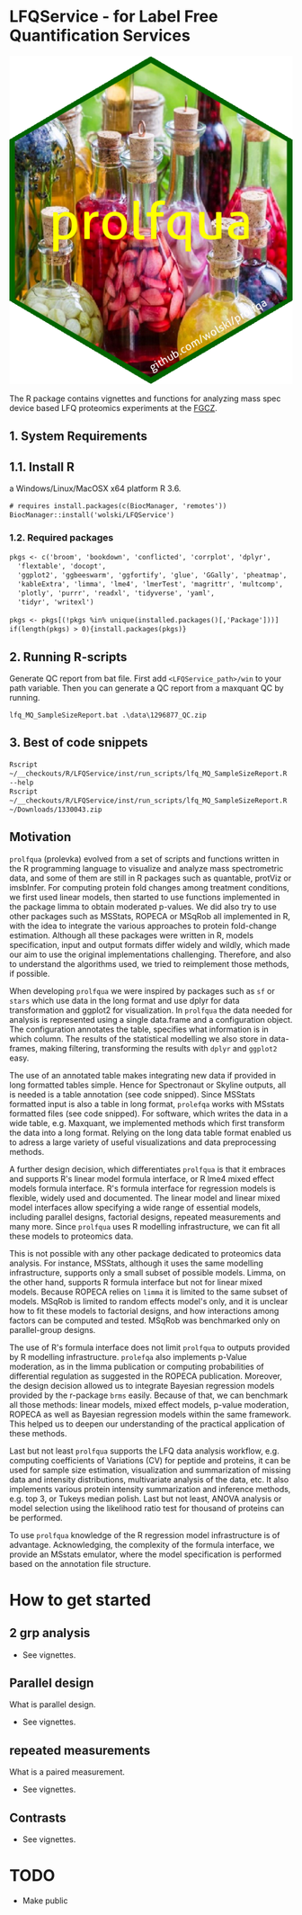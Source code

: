 # LFQService - for Label Free Quantification Services

![prolfqua](inst/Figures/imgfile.png)

The R package contains vignettes and functions for analyzing mass spec device based LFQ proteomics experiments at the [FGCZ](http://www.fgcz.ch/).


## 1. System Requirements  

## 1.1. Install R

a Windows/Linux/MacOSX x64 platform R 3.6.

```{r}
# requires install.packages(c(BiocManager, 'remotes'))
BiocManager::install('wolski/LFQService')
```

### 1.2. Required packages

```{r}
pkgs <- c('broom', 'bookdown', 'conflicted', 'corrplot', 'dplyr',
  'flextable', 'docopt',
  'ggplot2', 'ggbeeswarm', 'ggfortify', 'glue', 'GGally', 'pheatmap',
  'kableExtra', 'limma', 'lme4', 'lmerTest', 'magrittr', 'multcomp',
  'plotly', 'purrr', 'readxl', 'tidyverse', 'yaml',
  'tidyr', 'writexl')

pkgs <- pkgs[(!pkgs %in% unique(installed.packages()[,'Package']))]
if(length(pkgs) > 0){install.packages(pkgs)}
```



## 2. Running R-scripts

Generate QC report from bat file.
First add `<LFQService_path>/win` to your path variable. Then you can generate a QC report from a maxquant QC by running.


```
lfq_MQ_SampleSizeReport.bat .\data\1296877_QC.zip
```


## 3. Best of code snippets


```
Rscript ~/__checkouts/R/LFQService/inst/run_scripts/lfq_MQ_SampleSizeReport.R --help
Rscript ~/__checkouts/R/LFQService/inst/run_scripts/lfq_MQ_SampleSizeReport.R ~/Downloads/1330043.zip
```


## Motivation

`prolfqua` (prolevka) evolved from a set of scripts and functions written in the R programming language to visualize and analyze mass spectrometric data, and some of them are still in R packages such as quantable, protViz or imsbInfer. For computing protein fold changes among treatment conditions, we first used linear models, then started to use functions implemented in the package limma to obtain moderated p-values. We did also try to use other packages such as MSStats, ROPECA or MSqRob all implemented in R, with the idea to integrate the various approaches to protein fold-change estimation. Although all these packages were written in R,  models specification, input and output formats differ widely and wildly, which made our aim to use the original implementations challenging. Therefore, and also to understand the algorithms used, we tried to reimplement those methods, if possible. 

When developing `prolfqua` we were inspired by packages such as `sf` or `stars` which use data in the long format and use dplyr for data transformation and ggplot2 for visualization. In `prolfqua` the data needed for analysis is represented using a single data.frame and a configuration object. The configuration annotates the table, specifies what information is in which column. The results of the statistical modelling we also store in data-frames, making filtering, transforming the results with `dplyr` and `ggplot2` easy.

The use of an annotated table makes integrating new data if provided in long formatted tables simple. Hence for Spectronaut or Skyline outputs, all is needed is a table annotation (see code snipped).  Since MSStats formatted input is also a table in long format, `prolefqa` works with MSstats formatted files (see code snipped). For software, which writes the data in a wide table, e.g. Maxquant, we implemented methods which first transform the data into a long format.  Relying on the long data table format enabled us to adress a large variety of useful visualizations and data preprocessing methods. 

A further design decision, which differentiates `prolfqua` is that it embraces and supports R's linear model formula interface, or R lme4 mixed effect models formula interface. R's formula interface for regression models is flexible, widely used and documented. The linear model and linear mixed model interfaces allow specifying a wide range of essential models, including parallel designs, factorial designs, repeated measurements and many more. Since `prolfqua` uses R modelling infrastructure, we can fit all these models to proteomics data.

This is not possible with any other package dedicated to proteomics data analysis. For instance, MSStats, although it uses the same modelling infrastructure, supports only a small subset of possible models. Limma, on the other hand, supports R formula interface but not for linear mixed models. Because ROPECA relies on `limma` it is limited to the same subset of models. MSqRob is limited to random effects model's only, and it is unclear how to fit these models to factorial designs, and how interactions among factors can be computed and tested. MSqRob was benchmarked only on parallel-group designs.

The use of R's formula interface does not limit `prolfqua` to outputs provided by R modelling infrastructure. `prolefqa` also implements p-Value moderation, as in the limma publication or computing probabilities of differential regulation as suggested in the ROPECA publication. 
Moreover, the design decision allowed us to integrate Bayesian regression models provided by the r-package `brms` easily. Because of that, we can benchmark all those methods: linear models, mixed effect models, p-value moderation, ROPECA as well as Bayesian regression models within the same framework. This helped us to deepen our understanding of the practical application of these methods.

Last but not least `prolfqua` supports the LFQ data analysis workflow, e.g. computing coefficients of Variations (CV) for peptide and proteins, it can be used for sample size estimation, visualization and summarization of missing data and intensity distributions, multivariate analysis of the data, etc.
It also implements various protein intensity summarization and inference methods, e.g. top 3, or Tukeys median polish. Last but not least, ANOVA analysis or model selection using the likelihood ratio test for thousand of proteins can be performed.


To use `prolfqua` knowledge of the R regression model infrastructure is of advantage. Acknowledging, the complexity of the formula interface,  we provide an  MSstats emulator, where the model specification is performed based on the annotation file structure.


# How to get started

## 2 grp analysis
- See vignettes.

## Parallel design
What is parallel design.
- See vignettes.

## repeated measurements
What is a paired measurement.
- See vignettes.

## Contrasts
- See vignettes.


# TODO
- Make public

